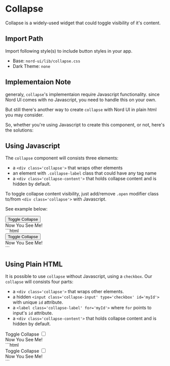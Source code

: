 # Collapse

Collapse is a widely-used widget that could toggle visibility of it's content.

## Import Path
Import following style(s) to include button styles in your app.

- Base: `nord-ui/lib/collapse.css`
- Dark Theme: `none`

## Implementaion Note
generaly, `collapse`'s implementaion require Javascript functionality. since Nord UI comes with no Javascript, you need to handle this on your own.

But still there's another way to create `collapse` with Nord UI in plain html you may consider.

So, whether you're using Javascript to create this component, or not, here's the solutions:

## Using Javascript
The `collapse` component will consists three elements:
- a `<div class='collapse'>` that wraps other elements
- an element with `.collapse-label` class that could have any tag name
- a `<div class='collapse-content'>` that holds collapse content and is hidden by default.

To toggle collapse content visibility, just add/remove `.open` modifier class to/from `<div class='collapse'>` with Javascript.

See example below:

<div class='code-example'>
	<div class="preview">
		<div class='collapse'>
			<button class='btn primary block collapse-label' collapse-target>Toggle Collapse</button>
			<div class="collapse-content">
				<div class="card minimal">
					<div class="card-body">
						Now You See Me!
					</div>
				</div>
			</div>
		</div>
	</div>
	<div class='source'>
```html
<div class='collapse'>
	<button class='btn primary block collapse-label'>Toggle Collapse</button>
	<div class="collapse-content">
		<div class="card minimal">
			<div class="card-body">
				Now You See Me!
			</div>
		</div>
	</div>
</div>
```
	</div>
</div>

## Using Plain HTML
It is possible to use `collapse` without Javascript, using a `checkbox`.
Our `collapse` will consists four parts:
- a `<div class='collapse'>` that wraps other elements.
- a hidden `<input class='collapse-input' type='checkbox' id='myId'>` with unique `id` attribute.
- a `<label class='collapse-label' for='myId'>` where `for` points to input's `id` attribute.
- a `<div class='collapse-content'>` that holds collapse content and is hidden by default.

<div class='code-example'>
	<div class="preview">
		<div class='collapse'>
			<label class='collapse-label' for='collapse-toggler'>Toggle Collapse</label>
			<input class='collapse-input' type="checkbox" id="collapse-toggler">
			<div class="collapse-content">
				<div class="card minimal">
					<div class="card-body">
						Now You See Me!
					</div>
				</div>
			</div>
		</div>
	</div>
	<div class='source'>
```html
<div class='collapse'>
	<label class='collapse-label' for='collapse-toggler'>Toggle Collapse</label>
	<input class='collapse-input' type="checkbox" id="collapse-toggler">
	<div class="collapse-content">
		<div class="card minimal">
			<div class="card-body">
				Now You See Me!
			</div>
		</div>
	</div>
</div>
```
	</div>
</div>